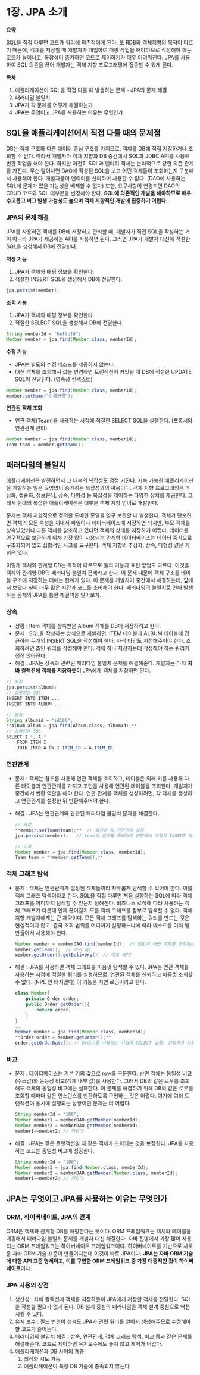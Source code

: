 # 1장. JPA 소개

**요약**

SQL을 직접 다루면 코드가 쿼리에 의존적이게 된다. 또 RDB와 객체지향의 목적이 다르기 때문에, 객체를 저장할 때 개발자가 개입하여 매핑 작업을 해야하므로 작성해야 하는 코드가 늘어나고, 복잡성이 증가하면 코드로 제어하기가 매우 어려워진다. JPA를 사용하여 SQL 의존을 끊어 개발자는 객체 지향 프로그래밍에 집중할 수 있게 된다. 

**목차**

1. 애플리케이션이 SQL을 직접 다룰 때 발생하는 문제 - JPA의 문제 해결
2. 패러다임 불일치
3. JPA가 각 문제를 어떻게 해결하는가
4. JPA는 무엇이고 JPA를 사용하는 이유는 무엇인가


## SQL을 애플리케이션에서 직접 다룰 때의 문제점

DB는 객체 구조와 다른 데이터 중심 구조를 가지므로, 객체를 DB에 직접 저장하거나 조회할 수 없다. 
따라서 개발자가 객체 지향과 DB 중간에서 SQL과 JDBC API를 사용해 변환 작업을 해야 한다. 
하지만 여전히 SQL과 엔티티 객체는 논리적으로 강한 의존 관계를 가진다. 
무슨 말이나면 DAO에 작성된 SQL을 보고 어떤 객체들이 조회하는지 구분해서 사용해야 한다. 
개발자들이 엔티티를 신뢰하며 사용할 수 없다. (DAO에 사용하는 SQL에 문제가 있을 가능성을 배제할 수 없다) 
또한, 요구사항이 변경되면 DAO의 CRUD 코드와 SQL 대부분을 변경해야 한다. 
**SQL에 의존적인 개발을 해야하므로 매우 수고롭고 버그 발생 가능성도 높으며 객체 지향적인 개발에 집중하기 어렵다.**

### JPA의 문제 해결

JPA를 사용하면 객체를 DB에 저장하고 관리할 때, 개발자가 직접 SQL을 작성하는 거이 아니라 JPA가 제공하는 API를 사용하면 된다. 
그러면 JPA가 개발자 대신에 적절한 SQL을 생성해서 DB에 전달한다.

**저장 기능**

1. JPA가 객체와 매핑 정보를 확인한다.
2. 적절한 INSERT SQL을 생성해서 DB에 전달한다.

```java
jpa.persist(member);
```

**조회 기능**

1. JPA가 객체와 매핑 정보를 확인한다.
2. 적절한 SELECT SQL을 생성해서 DB에 전달한다.

```java
String memberId = "helloId";
Member member = jpa.find(Member.class, memberId);
```

**수정 기능**

- JPA는 별도의 수정 메소드를 제공하지 않는다.
- 대신 객체를 조회해서 값을 변경하면 트랜잭션이 커밋될 때 DB에 적절한 UPDATE SQL이 전달된다. (영속성 컨텍스트)

```java
Member member = jpa.find(Member.class, memberId);
member.setName("이름변경");
```

**연관된 객체 조회**

- 연관 객체(Team)을 사용하는 시점에 적절한 SELECT SQL을 실행한다. (프록시와 연관관계 관리)

```java
Member member = jpa.find(Member.class, memberId);
Team team = member.getTeam();
```

## 패러다임의 불일치

애플리케이션은 발전하면서 그 내부의 복잡성도 점점 커진다. 지속 가능한 애플리케이션을 개발하는 일은 끊임없이 증가하는 복잡성과의 싸움이다. 객체 지향 프로그래밍은 추상화, 캡슐화, 정보은닉, 상속, 다형성 등 복잡성을 제어하는 다양한 장치를 제공한다. 그래서 현대의 복잡한 애플리케이션은 대부분 객체 지향 언어로 개발한다.

문제는 객체 지향적으로 정의한 도메인 모델을 영구 보관할 때 발생한다. 객체가 단순하면 객체의 모든 속성을 꺼내서 파일이나 데이터베이스에 저장하면 되지만, 부모 객체를 상속받았거나 다른 객체를 참조하고 있다면 객체의 상태를 저장하기 어렵다. 데이터를 영구적으로 보관하기 위해 가장 많이 사용되는 관계형 데이터베이스는 데이터 중심으로 구조화되어 있고 집합적인 사고를 요구한다. 객체 지향의 추상화, 상속, 다형성 같은 개념은 없다.

이렇게 객체와 관계형 DB는 목적이 다르므로 둘의 기능과 표현 방법도 다르다. 이것을 객체와 관계형 DB의 패러다임 불일치 문제라고 한다. 이 문제 때문에 객체 구조를 테이블 구조에 저장하는 데에는 한계가 있다. 이 문제를 개발자가 중간에서 해결하는데, 앞에서 보았다 싶이 너무 많은 시간과 코드를 소비해야 한다. 패러다임의 불일치로 인해 발생하는 문제와 JPA를 통한 해결책을 알아보자.

### 상속

- 상황 : Item 객체를 상속받은 Album 객체를 DB에 저장하려고 한다.
- 문제 : SQL을 작성하는 방식으로 개발하면, ITEM 테이블과 ALBUM 테이블에 접근하는 두개의 INSERT SQL을 작성해야 한다. 자식 타입도 지정해주어야 한다. 조회하려면 조인 쿼리를 작성해야 한다. 객체 하나 저장하는데 작성해야 하는 쿼리가 점점 많아진다.
- 해결 : JPA는 상속과 관련된 패러다임 불일치 문제를 해결해준다. 개발자는 마치 **자바 컬렉션에 객체를 저장하듯이** JPA에게 객체를 저장하면 된다.

```java
// 저장
jpa.persist(album);
// 실행되는 SQL
INSERT INTO ITEM ...
INSERT INTO ALBUM ...
```

```java
// 조회
String albumid = "id100";
**Album album = jpa.find(Album.class, albumId);**
// 실행되는 SQL
SELECT I.*, A.*
	FROM ITEM I
	JOIN INTO A ON I.ITEM_ID = A.ITEM_ID
```

### 연관관계

- 문제 : 객체는 참조를 사용해 연관 객체를 조회하고, 테이블은 외래 키를 사용해 다른 테이블과 연관관계를 가지고 조인을 사용해 연관된 테이블을 조회한다. 개발자가 중간에서 변환 역할을 해야 한다. 연관 관계를 객체를 생성하려면, 각 객체를 생성하고 연관관계를 설정한 뒤 반환해주어야 한다.
- 해결 : JPA는 연관관계와 관련된 패러다임 불일치 문제를 해결한다.
    
    ```java
    // 저장
    **member.setTeam(team);**  // 회원과 팀 연관관계 설정
    jpa.persist(member);   // team의 참조를 외래키로 변환해서 적절한 INSERT 쿼리를 전달
    ```
    
    ```java
    // 조회
    Member member = jpa.find(Member.class, memberId);
    Team team = **member.getTeam();**
    ```
    

### 객체 그래프 탐색

- 문제 : 객체는 연관관계가 설정된 객체들끼리 자유롭게 탐색할 수 있어야 한다. 이를 객체 그래프 탐색이라고 한다. SQL을 직접 다루면 처음 실행하는 SQL에 따라 객체 그래프를 어디까지 탐색할 수 있는지 정해진다. 비즈니스 로직에 따라 사용하는 객체 그래프가 다른데 언제 끊어질지 모를 객체 그래프를 함부로 탐색할 수 없다. 객체지향 개발자에게는 큰 제약이다. 모든 객체 그래프를 탐색하는 쿼리를 만드는 것은 현실적이지 않고, 결국 조회 범위를 어디까지 설정하느냐에 따라 메소드를 여러 벌 만들어서 사용해야 한다.
    
    ```java
    Member member = memberDAO.find(memberId);  // SQL이 어떤 객체를 조회하는지 확인 필요
    member.getTeam();  // 이거 됨?
    member.getOrder().getDelivery(); // 얘도 돼??
    ```
    
- 해결 : JPA를 사용하면 객체 그래프를 마음껏 탐색할 수 있다. JPA는 연관 객체를 사용하는 시점에 적절한 쿼리를 실행하므로, 연관된 객체를 신뢰하고 마음껏 조회할 수 없다. (NPE 안 터지겠다) 이 기능을 지연 로딩이라고 한다.
    
    ```java
    class Member{
    	private Order order;
    	public Order getOrder(){
    		return order;
    	}
    }
    ..
    Member member = jpa.find(Member.class, memberId);
    **Order order = member.getOrder();**
    order.getOrderDate(); // Order를 사용하는 시점에 SELECT 실행. 신뢰하고 사용
    ```
    

### 비교

- 문제 : 데이터베이스는 기본 키의 값으로 row를 구분한다. 반면 객체는 동일성 비교(주소값)와 동등성 비교(객체 내부 값)를 사용한다. 그래서 DB의 같은 로우를 조회해도 객체의 동일성 비교에는 실패한다. 이 문제를 해결하기 위해 DB의 같은 로우를 조회할 때마다 같은 인스턴스를 반환하도록 구현하는 것은 어렵다. 여기에 여러 트랜잭션이 동시에 실행되는 상황이면 문제는 더 어렵다.
    
    ```java
    String memberId = "100";
    Member member1 = memberDAO.getMember(memberId);
    Member member2 = memberDAO.getMember(memberId);
    member1==member2; // 다르다
    ```
    
- 해결 : JPA는 같은 트랜잭션일 때 같은 객체가 조회되는 것을 보장한다. JPA를 사용하는 코드는 동일성 비교에 성공한다.
    
    ```java
    String memberId = "100";
    Member member1 = jpa.find(Member.class, memberId);
    Member member2 = memberDAO.getMember(Member.class, memberId);
    member1==member2; // 다르다
    ```
    

## JPA는 무엇이고 JPA를 사용하는 이유는 무엇인가

### ORM, 하이버네이트, JPA의 관계

ORM은 객체와 관계형 DB를 매핑한다는 뜻이다. ORM 프레임워크는 객체와 테이블을 매핑해서 패러다임 불일치 문제를 개발자 대신 해결한다. 자바 진영에서 가장 많이 사용되는 ORM 프레임워크는 하이버네이트 프레임워크이다. 하이버네이트를 기반으로 새로운 자바 ORM 기술 표준이 만들어지는데 이것이 바로 JPA이다. **JPA는 자바 ORM 기술에 대한 API 표준 명세이고, 이를 구현한 ORM 프레임워크 중 가장 대중적인 것이 하이버네이트**이다.

### JPA 사용의 장점

1. 생산성 : 자바 컬렉션에 객체를 저장하듯이 JPA에게 저장할 객체를 전달한다. SQL을 작성할 필요가 없게 된다. DB 설계 중심의 패러다임을 객체 설계 중심으로 역전시킬 수 있다.
2. 유지 보수 : 필드 변경이 생겨도 JPA가 관련 쿼리를 알아서 생성해주므로 수정해야할 코드가 줄어든다.
3. 패러다임의 불일치 해결 : 상속, 연관관게, 객체 그래프 탐색, 비교 등과 같은 문제를 해결해준다. 코드로 제어하면 유지보수에도 좋지 않고 제어가 어렵다.
4. 애플리케이션과 DB 사이의 계층
    1. 최적화 시도 가능
    2. 애플리케이션이 특정 DB 기술에 종속되지 않는다

